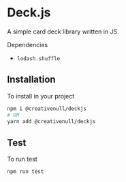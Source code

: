# Deck.js
A simple card deck library written in JS.

Dependencies

+ `lodash.shuffle`

## Installation
To install in your project

```sh
npm i @creativenull/deckjs
# OR
yarn add @creativenull/deckjs
```

## Test
To run test

```sh
npm run test
```

